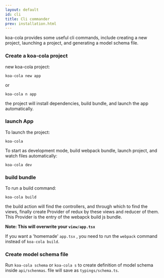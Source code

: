 ```yaml
---
layout: default
id: cli
title: Cli commander
prev: installation.html
---
```


koa-cola provides some useful cli commands, include creating a new project, launching a project, and generating a model schema file.

### Create a koa-cola project

new koa-cola project:

```shell
koa-cola new app
```
 or 
```shell
koa-cola n app
```
the project will install dependencies, build bundle, and launch the app automatically.

### launch App

To launch the project:
 ```shell
 koa-cola
 ```

To start as development mode, build webpack bundle, launch project, and watch files automatically:
```shell
koa-cola dev
```

### build bundle

To run a build command:
```shell
koa-cola build
```
the build action will find the controllers, and through which to find the views, finally create Provider of redux by these views and reducer of them. This Provider is the entry of the webapck build js bundle.

**Note: This will overwrite your `view/app.tsx`**

If you want a 'homemade' `app.tsx` , you need to run the `webpack` command instead of `koa-cola build`.

### Create model schema file

Run `koa-cola schema` or `koa-cola s` to create definition of model schema inside `api/schenmas`. 
file will save as `typings/schema.ts`.

